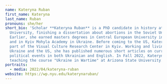 ```yaml
---
name: Kateryna Ruban
first_name: Kateryna
last_name: Ruban
pronouns: she/her
short_bio: 'Scholar **Kateryna Ruban** is a PhD candidate in history at New York
  University, finishing a dissertation about abortions in the Soviet Union.
  Earlier, she earned masters degrees in Central European University in Hungary
  and in Kyiv Mohyla Academy in Ukraine. Before coming to the US, Kateryna was a
  part of the Visual Culture Research Center in Kyiv. Working and living in
  Ukraine and the US, she has published numerous short articles on current
  political events in both Ukrainian and English. In Fall 2022, Kateryna will be
  teaching the course "Ukraine in Wartime" at Arizona State University. '
portraits:
  - media: 2022/04/kateryna-ruban
website: https://wp.nyu.edu/katerynaruban/
---
```

